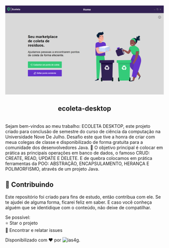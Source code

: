 ![Dashboard](.github/Captura-de-Tela-(88).png)
<h2 align="center">ecoleta-desktop</h2>
<br>
 Sejam bem-vindos ao meu trabalho: ECOLETA DESKTOP, este projeto criado para conclusão de semestre do curso de ciência da computação na Universidade Nove De Julho. Desafio este que tive a honra de criar com meua colegas de classe e disponibilizado de forma gratuita para a comunidade dos desenvolvedores Java.
💎 O objetivo principal é colocar em prática as principais operações em banco de dados, o famoso CRUD: CREATE, READ, UPDATE E DELETE. E de quebra colocamos em prática ferramentas da POO: ABSTRAÇÃO, ENCAPSULAMENTO, HERANÇA E POLIMORFISMO, através de um projeto Java.


## 🤝 Contribuindo
Este repositório foi criado para fins de estudo, então contribua com ele.
Se te ajudei de alguma forma, ficarei feliz em saber. E caso você conheça alguém que se identidique com o conteúdo, não deixe de compatilhar.

Se possível:<br>
⭐️ Star o projeto<br>
🐛 Encontrar e relatar issues

Disponibilizado com ♥ por ![ias4g](https://github.com/ias4g).